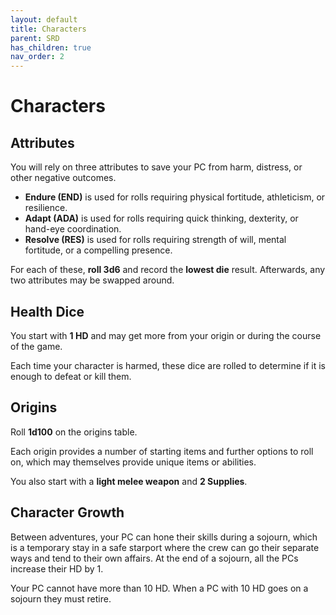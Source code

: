 ```yaml
---
layout: default
title: Characters
parent: SRD
has_children: true
nav_order: 2
---
```


# Characters

## Attributes

You will rely on three attributes to save your PC from harm, distress, or other negative outcomes.
- **Endure (END)** is used for rolls requiring physical fortitude, athleticism, or resilience.
- **Adapt (ADA)** is used for rolls requiring quick thinking, dexterity, or hand-eye coordination.
- **Resolve (RES)** is used for rolls requiring strength of will, mental fortitude, or a compelling presence.

For each of these, **roll 3d6** and record the **lowest die** result. Afterwards, any two attributes may be swapped around.

## Health Dice

You start with **1 HD** and may get more from your origin or during the course of the game.

Each time your character is harmed, these dice are rolled to determine if it is enough to defeat or kill them.

## Origins

Roll **1d100** on the origins table.

Each origin provides a number of starting items and further options to roll on, which may themselves provide unique items or abilities.

You also start with a **light melee weapon** and **2 Supplies**.

## Character Growth 

Between adventures, your PC can hone their skills during a sojourn, which is a temporary stay in a safe starport where the crew can go their separate ways and tend to their own affairs. At the end of a sojourn, all the PCs increase their HD by 1. 

Your PC cannot have more than 10 HD. When a PC with 10 HD goes on a sojourn they must retire.
